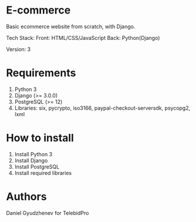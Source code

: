 # E-commerce
Basic ecommerce website from scratch, with Django.

Tech Stack:
Front: HTML/CSS/JavaScript
Back: Python(Django)

Version: 3

# Requirements
1. Python 3
2. Django (>= 3.0.0)
3. PostgreSQL (>= 12)
4. Libraries: six, pycrypto, iso3166, paypal-checkout-serversdk, psycopg2, lxml

# How to install
1. Install Python 3
2. Install Django
3. Install PostgreSQL
4. Install required libraries

# Authors
Daniel Gyudzhenev for TelebidPro
